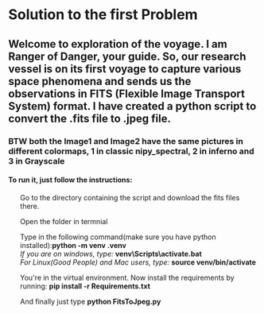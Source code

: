# Solution to the first Problem
<h2>Welcome to exploration of the voyage. I am Ranger of Danger, your guide. So, our research vessel is on its first voyage to capture various space phenomena and sends us the observations in FITS (Flexible Image Transport System) format. I have created a python script to convert the .fits file to .jpeg file.</h2>
<h3>BTW both the Image1 and Image2 have the same pictures in different colormaps, 1 in classic nipy_spectral, 2 in inferno and 3 in Grayscale</h3>
<h4>To run it, just follow the instructions:</h4>
<ol>Go to the directory containing the script and download the fits files there.</ol> 
<ol>Open the folder in termnial</ol> 
<ol>Type in the following command(make sure you have python installed):<b>python -m venv .venv<br></b><i>If you are on windows, type: </i><b>    venv\Scripts\activate.bat</b><br><i>For Linux(Good People) and Mac users, type: </i><b>source venv/bin/activate</b></ol>
<ol>You're in the virtual environment. Now install the requirements by running: <b>pip install -r Requirements.txt</b></ol>
<ol>And finally just type <b>python FitsToJpeg.py</b></ol>
